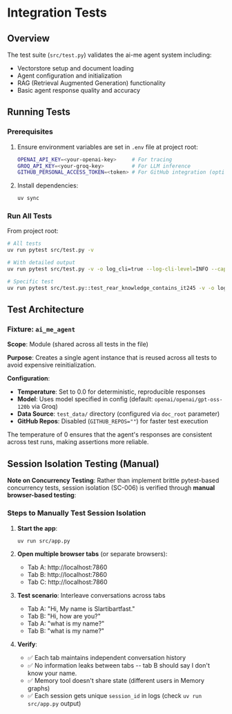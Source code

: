 # Integration Tests

## Overview

The test suite (`src/test.py`) validates the ai-me agent system including:
- Vectorstore setup and document loading
- Agent configuration and initialization
- RAG (Retrieval Augmented Generation) functionality
- Basic agent response quality and accuracy

## Running Tests

### Prerequisites

1. Ensure environment variables are set in `.env` file at project root:
   ```bash
   OPENAI_API_KEY=<your-openai-key>     # For tracing
   GROQ_API_KEY=<your-groq-key>         # For LLM inference
   GITHUB_PERSONAL_ACCESS_TOKEN=<token> # For GitHub integration (optional for tests)
   ```

2. Install dependencies:
   ```bash
   uv sync
   ```

### Run All Tests

From project root:
```bash
# All tests
uv run pytest src/test.py -v

# With detailed output
uv run pytest src/test.py -v -o log_cli=true --log-cli-level=INFO --capture=no

# Specific test
uv run pytest src/test.py::test_rear_knowledge_contains_it245 -v -o log_cli=true --log-cli-level=INFO --capture=no
```

## Test Architecture

### Fixture: `ai_me_agent`

**Scope**: Module (shared across all tests in the file)

**Purpose**: Creates a single agent instance that is reused across all tests to avoid expensive reinitialization.

**Configuration**:
- **Temperature**: Set to 0.0 for deterministic, reproducible responses
- **Model**: Uses model specified in config (default: `openai/openai/gpt-oss-120b` via Groq)
- **Data Source**: `test_data/` directory (configured via `doc_root` parameter)
- **GitHub Repos**: Disabled (`GITHUB_REPOS=""`) for faster test execution

The temperature of 0 ensures that the agent's responses are consistent across test runs, making assertions more reliable.

## Session Isolation Testing (Manual)

**Note on Concurrency Testing**: Rather than implement brittle pytest-based concurrency tests, session isolation (SC-006) is verified through **manual browser-based testing**:

### Steps to Manually Test Session Isolation

1. **Start the app**:
   ```bash
   uv run src/app.py
   ```

2. **Open multiple browser tabs** (or separate browsers):
   - Tab A: http://localhost:7860
   - Tab B: http://localhost:7860
   - Tab C: http://localhost:7860

3. **Test scenario**: Interleave conversations across tabs
   - Tab A: "Hi, My name is Slartibartfast."
   - Tab B: "Hi, how are you?"
   - Tab A: "what is my name?"
   - Tab B: "what is my name?"

4. **Verify**:
   - ✅ Each tab maintains independent conversation history
   - ✅ No information leaks between tabs -- tab B should say I don't know your name.
   - ✅ Memory tool doesn't share state (different users in Memory graphs)
   - ✅ Each session gets unique `session_id` in logs (check `uv run src/app.py` output)



